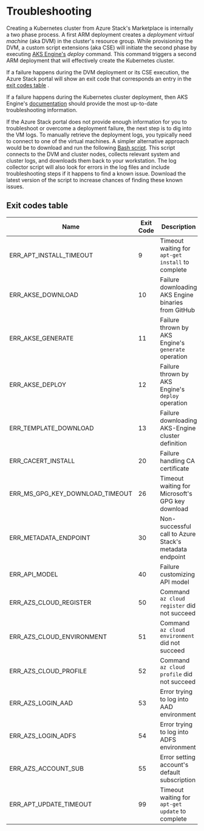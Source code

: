 # Troubleshooting

Creating a Kubernetes cluster from Azure Stack's Marketplace is internally a two phase process. A first ARM deployment creates a _deployment virtual machine_ (aka DVM) in the cluster's resource group. While provisioning the DVM, a custom script extensions (aka CSE) will initiate the second phase by executing [AKS Engine's](https://github.com/Azure/aks-engine) _deploy_ command. This command triggers a second ARM deployment that will effectively create the Kubernetes cluster.

If a failure happens during the DVM deployment or its CSE execution, the Azure Stack portal will show an exit code that corresponds an entry in the [exit codes table](#exit-codes-table) .

If a failure happens during the Kubernetes cluster deployment, then AKS Engine's [documentation](https://github.com/Azure/aks-engine/blob/master/docs/howto/troubleshooting.md) should provide the most up-to-date troubleshooting information.

If the Azure Stack portal does not provide enough information for you to troubleshoot or overcome a deployment failure, the next step is to dig into the VM logs. To manually retrieve the deployment logs, you typically need to connect to one of the virtual machines. A simpler alternative approach would be to download and run the following [Bash script](https://aka.ms/AzsK8sLogCollectorScript). This script connects to the DVM and cluster nodes, collects relevant system and cluster logs, and downloads them back to your workstation. The log collector script will also look for errors in the log files and include troubleshooting steps if it happens to find a known issue. Download the latest version of the script to increase chances of finding these known issues.

## Exit codes table

| Name | Exit Code | Description |
|------|-----------|-------------|
| ERR_APT_INSTALL_TIMEOUT | 9  | Timeout waiting for `apt-get install` to complete |
| ERR_AKSE_DOWNLOAD | 10 | Failure downloading AKS Engine binaries from GitHub |
| ERR_AKSE_GENERATE | 11 | Failure thrown by AKS Engine's `generate` operation |
| ERR_AKSE_DEPLOY | 12 | Failure thrown by AKS Engine's `deploy` operation |
| ERR_TEMPLATE_DOWNLOAD | 13 | Failure downloading AKS-Engine cluster definition |
| ERR_CACERT_INSTALL | 20 | Failure handling CA certificate |
| ERR_MS_GPG_KEY_DOWNLOAD_TIMEOUT | 26 | Timeout waiting for Microsoft's GPG key download |
| ERR_METADATA_ENDPOINT | 30 | Non-successful call to Azure Stack's metadata endpoint |
| ERR_API_MODEL | 40 | Failure customizing API model |
| ERR_AZS_CLOUD_REGISTER | 50 | Command `az cloud register` did not succeed |
| ERR_AZS_CLOUD_ENVIRONMENT | 51 | Command `az cloud environment` did not succeed |
| ERR_AZS_CLOUD_PROFILE | 52 | Command `az cloud profile` did not succeed |
| ERR_AZS_LOGIN_AAD | 53 | Error trying to log into AAD environment |
| ERR_AZS_LOGIN_ADFS | 54 | Error trying to log into ADFS environment |
| ERR_AZS_ACCOUNT_SUB | 55 | Error setting account's default subscription |
| ERR_APT_UPDATE_TIMEOUT | 99 | Timeout waiting for `apt-get update` to complete |